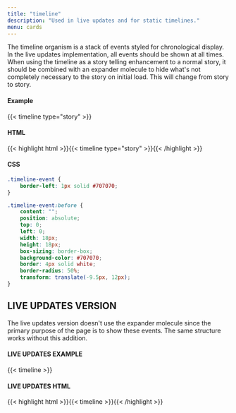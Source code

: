 ```yaml
---
title: "timeline"
description: "Used in live updates and for static timelines."
menu: cards
---
```


The timeline organism is a stack of events styled for chronological display. In the live updates implementation, all events should be shown at all times. When using the timeline as a story telling enhancement to a normal story, it should be combined with an expander molecule to hide what's not completely necessary to the story on initial load. This will change from story to story.

#### Example
{{< timeline type="story" >}}

#### HTML
{{< highlight html >}}{{< timeline type="story" >}}{{< /highlight >}}

#### CSS
```css
.timeline-event {
	border-left: 1px solid #707070;
}

.timeline-event:before {
	content: "";
	position: absolute;
	top: 0;
	left: 0;
	width: 18px;
	height: 18px;
	box-sizing: border-box;
	background-color: #707070;
	border: 4px solid white;
	border-radius: 50%;
	transform: translate(-9.5px, 12px);
}
```

## LIVE UPDATES VERSION

The live updates version doesn't use the expander molecule since the primary purpose of the page is to show these events. The same structure works without this addition.

#### LIVE UPDATES EXAMPLE
{{< timeline >}}

#### LIVE UPDATES HTML
{{< highlight html >}}{{< timeline >}}{{< /highlight >}}
